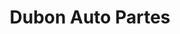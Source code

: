 ---
title: "Dubon Auto Partes"
url: /san-pedro-sula/dubon-auto-partes/
shop: piezas de automóviles
---